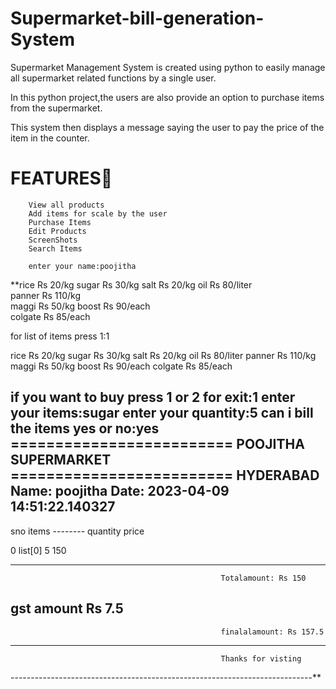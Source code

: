 # Supermarket-bill-generation-System

Supermarket Management System is created using python to easily manage all supermarket related functions by a single user.

In this python project,the users are also provide an option to purchase items from the supermarket.

This system then displays a message saying the user to pay the price of the item in the counter.

# FEATURES💖
        View all products
        Add items for scale by the user
        Purchase Items
        Edit Products
        ScreenShots
        Search Items
        
        enter your name:poojitha

**rice     Rs 20/kg
sugar    Rs 30/kg
salt     Rs 20/kg
oil      Rs 80/liter      
panner   Rs 110/kg        
maggi    Rs 50/kg
boost    Rs 90/each       
colgate  Rs 85/each       

for list of items press 1:1

rice     Rs 20/kg
sugar    Rs 30/kg
salt     Rs 20/kg
oil      Rs 80/liter
panner   Rs 110/kg
maggi    Rs 50/kg
boost    Rs 90/each
colgate  Rs 85/each

if you want to buy press 1 or 2 for exit:1
enter your items:sugar
enter your quantity:5
can i bill the items yes or no:yes
========================= POOJITHA SUPERMARKET =========================
                             HYDERABAD
Name: poojitha                                Date: 2023-04-09 14:51:22.140327
---------------------------------------------------------------------------
sno  items -------- quantity     price

0                   list[0]     5 150
___________________________________________________________________________
                                                   Totalamount: Rs 150
gst amount                                                    Rs 7.5
---------------------------------------------------------------------------
                                                   finalalamount: Rs 157.5
---------------------------------------------------------------------------
                                                   Thanks for visting
---------------------------------------------------------------------------** 



















